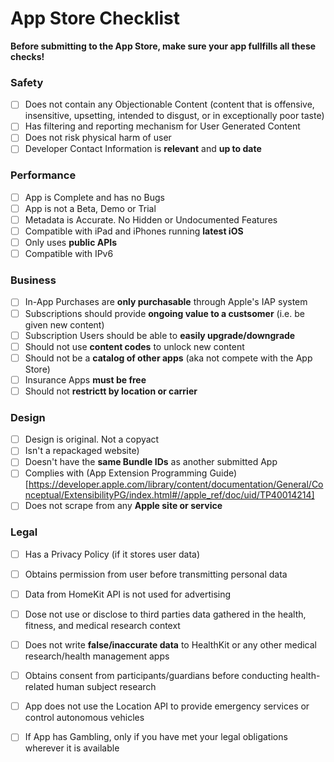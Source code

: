 App Store Checklist
===================


**Before submitting to the App Store, make sure your app fullfills all these checks!**


### Safety
- [ ] Does not contain any Objectionable Content (content that is offensive, insensitive, upsetting, intended to disgust, or in exceptionally poor taste)
- [ ] Has filtering and reporting mechanism for User Generated Content
- [ ] Does not risk physical harm of user
- [ ] Developer Contact Information is **relevant** and **up to date**

### Performance
- [ ] App is Complete and has no Bugs
- [ ] App is not a Beta, Demo or Trial
- [ ] Metadata is Accurate. No Hidden or Undocumented Features
- [ ] Compatible with iPad and iPhones running **latest iOS**
- [ ] Only uses **public APIs** 
- [ ] Compatible with IPv6

### Business
- [ ] In-App Purchases are **only purchasable** through Apple's IAP system
- [ ] Subscriptions should provide **ongoing value to a custsomer** (i.e. be given new content)
- [ ] Subscription Users should be able to **easily upgrade/downgrade**
- [ ] Should not use **content codes** to unlock new content
- [ ] Should not be a **catalog of other apps** (aka not compete with the App Store)
- [ ] Insurance Apps **must be free**
- [ ] Should not **restrictt by location or carrier**

### Design
- [ ] Design is original. Not a copyact
- [ ] Isn't a repackaged website)
- [ ] Doesn't have the **same Bundle IDs** as another submitted App
- [ ] Complies with (App Extension Programming Guide)[https://developer.apple.com/library/content/documentation/General/Conceptual/ExtensibilityPG/index.html#//apple_ref/doc/uid/TP40014214] 
- [ ] Does not scrape from any **Apple site or service**

### Legal
- [ ] Has a Privacy Policy (if it stores user data)
- [ ] Obtains permission from user before transmitting personal data
- [ ] Data from HomeKit API is not used for advertising
- [ ] Dose not use or disclose to third parties data gathered in the health, fitness, and medical research context
- [ ] Does not write **false/inaccurate data** to HealthKit or any other medical research/health management apps
- [ ] Obtains consent from participants/guardians before conducting health-related human subject research
- [ ] App does not use the Location API to provide emergency services or control autonomous vehicles
- [ ] If App has Gambling, only if you have met your legal obligations wherever it is available



